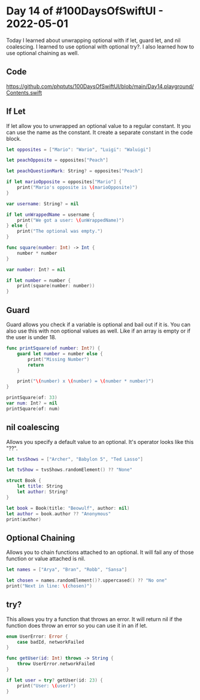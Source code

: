# Day 14 of #100DaysOfSwiftUI - 2022-05-01  

Today I learned about unwrapping optional with if let, guard let, and nil coalescing.  I learned to use optional with optional try?.  I also learned how to use optional chaining as well.

## Code

https://github.com/phptuts/100DaysOfSwiftUI/blob/main/Day14.playground/Contents.swift

## If Let

If let allow you to unwrapped an optional value to a regular constant.  It you can use the name as the constant.  It create a separate constant in the code block.

```swift
let opposites = ["Mario": "Wario", "Luigi": "Waluigi"]

let peachOpposite = opposites["Peach"]

let peachQuestionMark: String? = opposites["Peach"]

if let marioOpposite = opposites["Mario"] {
    print("Mario's opposite is \(marioOpposite)")
}

var username: String? = nil

if let unWrappedName = username {
    print("We got a user: \(unWrappedName)")
} else {
    print("The optional was empty.")
}

func square(number: Int) -> Int {
    number * number
}

var number: Int? = nil

if let number = number {
    print(square(number: number))
}
```

## Guard

Guard allows you check if a variable is optional and bail out if it is.  You can also use this with non optional values as well. Like if an array is empty or if the user is under 18.

```swift
func printSquare(of number: Int?) {
    guard let number = number else {
        print("Missing Number")
        return
    }

    print("\(number) x \(number) = \(number * number)")
}

printSquare(of: 33)
var num: Int? = nil
printSquare(of: num)
```

## nil coalescing

Allows you specify a default value to an optional. It's operator looks like this "??".

```swift
let tvsShows = ["Archer", "Babylon 5", "Ted Lasso"]

let tvShow = tvsShows.randomElement() ?? "None"

struct Book {
    let title: String
    let author: String?
}

let book = Book(title: "Beowulf", author: nil)
let author = book.author ?? "Anonymous"
print(author)
```

## Optional Chaining

Allows you to chain functions attached to an optional.  It will fail any of those function or value attached is nil.

```swift
let names = ["Arya", "Bran", "Robb", "Sansa"]

let chosen = names.randomElement()?.uppercased() ?? "No one"
print("Next in line: \(chosen)")

```

## try?

This allows you try a function that throws an error.  It will return nil if the function does throw an error so you can use it in an if let.


```swift
enum UserError: Error {
    case badId, networkFailed
}

func getUser(id: Int) throws -> String {
    throw UserError.networkFailed
}

if let user = try? getUser(id: 23) {
    print("User: \(user)")
}
```




